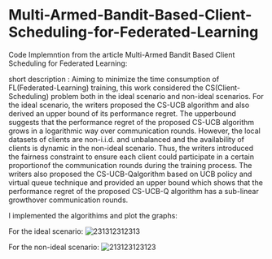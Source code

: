 # Multi-Armed-Bandit-Based-Client-Scheduling-for-Federated-Learning
Code Implemntion from the article Multi-Armed Bandit Based Client Scheduling for Federated Learning: 

short description : Aiming to minimize the time consumption of FL(Federated-Learning) training, this work considered the CS(Client-Scheduling) problem  both in the ideal scenario and non-ideal scenarios. For the ideal scenario, the writers proposed  the CS-UCB  algorithm  and  also  derived an upper bound of its performance regret. The upperbound suggests  that the performance regret of the proposed CS-UCB algorithm grows in a logarithmic way over communication rounds. However, the local datasets of clients are non-i.i.d. and  unbalanced and the availability of clients is dynamic in the non-ideal scenario. Thus, the writers introduced the fairness constraint to ensure each client could participate in a certain proportionof the communication rounds during the training process. The writers also proposed the CS-UCB-Qalgorithm based on UCB policy and virtual queue technique and provided an upper bound which shows that the performance regret of the proposed CS-UCB-Q algorithm has a sub-linear growthover  communication  rounds.


I implemented the algorithims and plot the graphs: 

For the ideal scenario:
![231312312313](https://user-images.githubusercontent.com/72392859/112658060-167b8680-8e64-11eb-92f1-5637281be68f.png)

For the non-ideal scenario:
![213123123123](https://user-images.githubusercontent.com/72392859/112658181-37dc7280-8e64-11eb-9e7c-58aa22329d4e.png)
